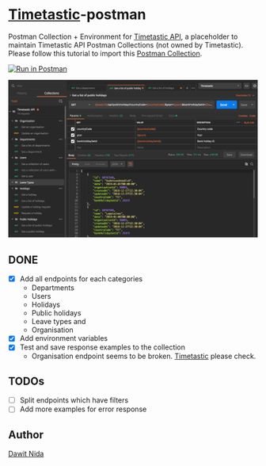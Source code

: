 # [Timetastic][timetastic]-postman
Postman Collection + Environment for [Timetastic API][timetastic-api], a placeholder to maintain Timetastic API Postman 
Collections (not owned by Timetastic).
Please follow this tutorial to import this [Postman Collection][pm-collection].

[![Run in Postman](https://run.pstmn.io/button.svg)](https://documenter.getpostman.com/view/2954555/Rzn9uMiX)

![Timetastic](media/timetastic-api-postman-collection.png)

## DONE
- [x] Add all endpoints for each categories 
    - Departments
    - Users
    - Holidays
    - Public holidays
    - Leave types and 
    - Organisation
- [x] Add environment variables
- [x] Test and save response examples to the collection
    - Organisation endpoint seems to be broken. [Timetastic][timetastic] please check.

## TODOs
- [ ] Split endpoints which have filters
- [ ] Add more examples for error response

## Author
[Dawit Nida](https://github.com/dawitnida)

[timetastic]: <https://app.timetastic.co.uk>
[timetastic-api]: <https://app.timetastic.co.uk/apidocs>
[pm-collection]: <https://www.getpostman.com/docs/collections>
